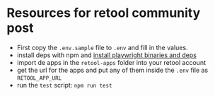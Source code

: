 # Resources for retool community post

- First copy the `.env.sample` file to `.env` and fill in the values.
- install deps with npm and [install playwright binaries and deps](https://playwright.dev/docs/intro)
- import de apps in the `retool-apps` folder into your retool account
- get the url for the apps and put any of them inside the `.env` file as `RETOOL_APP_URL`
- run the `test` script: `npm run test`
